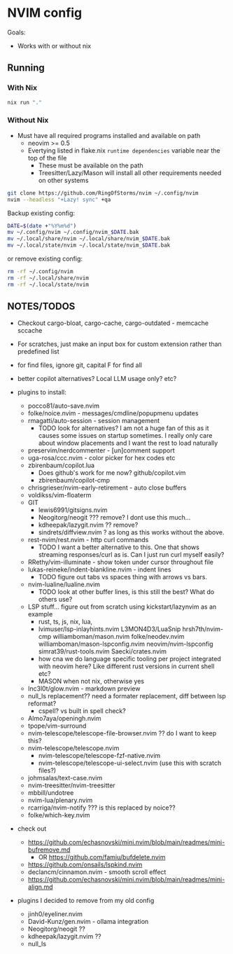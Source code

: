 # NVIM config

Goals:
- Works with or without nix

## Running

### With Nix
```sh
nix run "."
```

### Without Nix
- Must have all required programs installed and available on path
  - neovim >= 0.5
  - Evertying listed in flake.nix `runtime dependencies` variable near the top of the file
    - These must be available on the path
    - Treesitter/Lazy/Mason will install all other requirements needed on other systems
```sh
git clone https://github.com/RingOfStorms/nvim ~/.config/nvim
nvim --headless "+Lazy! sync" +qa
```
Backup existing config:
```sh
DATE=$(date +"%Y%m%d")
mv ~/.config/nvim ~/.config/nvim_$DATE.bak
mv ~/.local/share/nvim ~/.local/share/nvim_$DATE.bak
mv ~/.local/state/nvim ~/.local/state/nvim_$DATE.bak
```
or remove existing config:
```sh
rm -rf ~/.config/nvim 
rm -rf ~/.local/share/nvim
rm -rf ~/.local/state/nvim 
```

## NOTES/TODOS


- Checkout cargo-bloat, cargo-cache, cargo-outdated - memcache sccache
- For scratches, just make an input box for custom extension rather than predefined list
- for find files, ignore git, capital F for find all
- better copilot alternatives? Local LLM usage only? etc?

- plugins to install:
  - pocco81/auto-save.nvim
  - folke/noice.nvim - messages/cmdline/popupmenu updates
  - rmagatti/auto-session - session management
    - TODO look for alternatives? I am not a huge fan of this as it causes some issues on startup sometimes. I really only care about window placements and I want the rest to load naturally
  - preservim/nerdcommenter - [un]comment support
  - uga-rosa/ccc.nvim - color picker for hex codes etc
  - zbirenbaum/copilot.lua
    - Does github's work for me now? github/copilot.vim
    - zbirenbaum/copilot-cmp
  - chrisgrieser/nvim-early-retirement - auto close buffers
  - voldikss/vim-floaterm
  - GIT
    - lewis6991/gitsigns.nvim
    - Neogitorg/neogit ??? remove? I dont use this much...
    - kdheepak/lazygit.nvim ?? remove?
    - sindrets/diffview.nvim ? as long as this works without the above.
  - rest-nvim/rest.nvim - http curl commands
    - TODO I want a better alternative to this. One that shows streaming responses/curl as is. Can I just run curl myself easily?
  - RRethy/vim-illuminate - show token under cursor throughout file
  - lukas-reineke/indent-blankline.nvim - indent lines
    - TODO figure out tabs vs spaces thing with arrows vs bars.
  - nvim-lualine/lualine.nvim
    - TODO look at other buffer lines, is this still the best? What do others use?
  - LSP stuff... figure out from scratch using kickstart/lazynvim as an example
    - rust, ts, js, nix, lua, 
    - lvimuser/lsp-inlayhints.nvim L3MON4D3/LuaSnip hrsh7th/nvim-cmp williamboman/mason.nvim folke/neodev.nvim williamboman/mason-lspconfig.nvim neovim/nvim-lspconfig simrat39/rust-tools.nvim Saecki/crates.nvim
    - how cna we do language specific tooling per project integrated with neovim here? Like different rust versions in current shell etc?
    - MASON when not nix, otherwise yes
  - lnc3l0t/glow.nvim - markdown preview
  - null_ls replacement?? need a formater replacement, diff between lsp reformat?
    - cspell? vs built in spell check?
  - Almo7aya/openingh.nvim
  - tpope/vim-surround
  - nvim-telescope/telescope-file-browser.nvim ?? do I want to keep this?
  - nvim-telescope/telescope.nvim
    - nvim-telescope/telescope-fzf-native.nvim
    - nvim-telescope/telescope-ui-select.nvim (use this with scratch files?)
  - johmsalas/text-case.nvim
  - nvim-treesitter/nvim-treesitter
  - mbbill/undotree
  - nvim-lua/plenary.nvim
  - rcarriga/nvim-notify ??? is this replaced by noice??
  - folke/which-key.nvim

- check out
  - https://github.com/echasnovski/mini.nvim/blob/main/readmes/mini-bufremove.md
    - OR https://github.com/famiu/bufdelete.nvim
  - https://github.com/onsails/lspkind.nvim
  - declancm/cinnamon.nvim - smooth scroll effect
  - https://github.com/echasnovski/mini.nvim/blob/main/readmes/mini-align.md

- plugins I decided to remove from my old config
  - jinh0/eyeliner.nvim
  - David-Kunz/gen.nvim - ollama integration
  - Neogitorg/neogit ??
  - kdheepak/lazygit.nvim ??
  - null_ls
